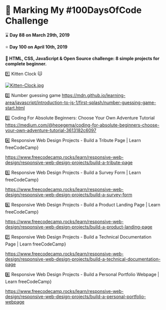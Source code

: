 # :mega: Marking My #100DaysOfCode Challenge

:hourglass: **Day 88 on March 29th, 2019**

:star:  **Day 100 on April 10th, 2019**

**:hammer: HTML, CSS, JavaScript & Open Source challenge: 8 simple projects for complete beginner.**

:one: Kitten Clock :cat:

[![Kitten-Clock.jpg](https://i.postimg.cc/44PX6GWQ/Kitten-Clock.jpg)](https://postimg.cc/XXZMWRSr)

:two: Number guessing game
https://mdn.github.io/learning-area/javascript/introduction-to-js-1/first-splash/number-guessing-game-start.html

:three: Coding For Absolute Beginners: Choose Your Own Adventure Tutorial
https://medium.com/@heoegema/coding-for-absolute-beginners-choose-your-own-adventure-tutorial-3613182c6097

:four:
Responsive Web Design Projects - Build a Tribute Page | Learn freeCodeCamp}

https://www.freecodecamp.rocks/learn/responsive-web-design/responsive-web-design-projects/build-a-tribute-page

:five:
Responsive Web Design Projects - Build a Survey Form | Learn freeCodeCamp}

https://www.freecodecamp.rocks/learn/responsive-web-design/responsive-web-design-projects/build-a-survey-form

:six:
Responsive Web Design Projects - Build a Product Landing Page | Learn freeCodeCamp}

https://www.freecodecamp.rocks/learn/responsive-web-design/responsive-web-design-projects/build-a-product-landing-page

:seven:
Responsive Web Design Projects - Build a Technical Documentation Page | Learn freeCodeCamp}

https://www.freecodecamp.rocks/learn/responsive-web-design/responsive-web-design-projects/build-a-technical-documentation-page

:eight:
Responsive Web Design Projects - Build a Personal Portfolio Webpage | Learn freeCodeCamp}

https://www.freecodecamp.rocks/learn/responsive-web-design/responsive-web-design-projects/build-a-personal-portfolio-webpage 


